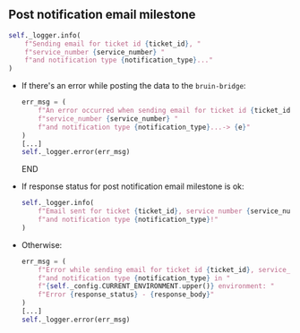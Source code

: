 ## Post notification email milestone

```python
self._logger.info(
    f"Sending email for ticket id {ticket_id}, "
    f"service_number {service_number} "
    f"and notification type {notification_type}..."
)
```

* If there's an error while posting the data to the `bruin-bridge`:
  ```python
  err_msg = (
      f"An error occurred when sending email for ticket id {ticket_id}, "
      f"service_number {service_number} "
      f"and notification type {notification_type}...-> {e}"
  )
  [...]
  self._logger.error(err_msg)
  ```
  END

* If response status for post notification email milestone is ok:
  ```python
  self._logger.info(
      f"Email sent for ticket {ticket_id}, service number {service_number} "
      f"and notification type {notification_type}!"
  )
  ```
* Otherwise:
  ```python
  err_msg = (
      f"Error while sending email for ticket id {ticket_id}, service_number {service_number} "
      f"and notification type {notification_type} in "
      f"{self._config.CURRENT_ENVIRONMENT.upper()} environment: "
      f"Error {response_status} - {response_body}"
  )
  [...]
  self._logger.error(err_msg)
  ```